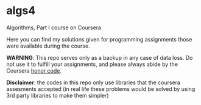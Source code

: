 # algs4
Algorithms, Part I course on Coursera

Here you can find my solutions given for programming assignments those were available during the course.

**WARNING**: This repo serves only as a backup in any case of data loss. Do not use it to fulfill your assignments, and please always abide by the Coursera [honor code](https://www.coursera.org/maestro/auth/normal/tos.php#honorcode).

**Disclaimer**: the codes in this repo only use libraries that the coursera assesments accepted (in real life these problems would be solved by using 3rd party libraries to make them simpler)
